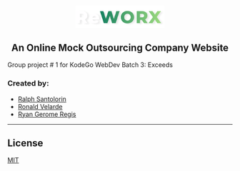 <p align="center">
  <img width="200" src="src\sections\images\ReWORX-BrandName.png" alt="ReWORX Brand Name">
</p>

<h2 align="center"> An Online Mock Outsourcing Company Website </h2>

Group project # 1 for KodeGo WebDev Batch 3: Exceeds

### Created by:
- [Ralph Santolorin](https://github.com/ralphfromthesky)
- [Ronald Velarde](https://github.com/RonV833)
- [Ryan Gerome Regis](https://github.com/ryanregis)

---

## License
[MIT](https://choosealicense.com/licenses/mit/)